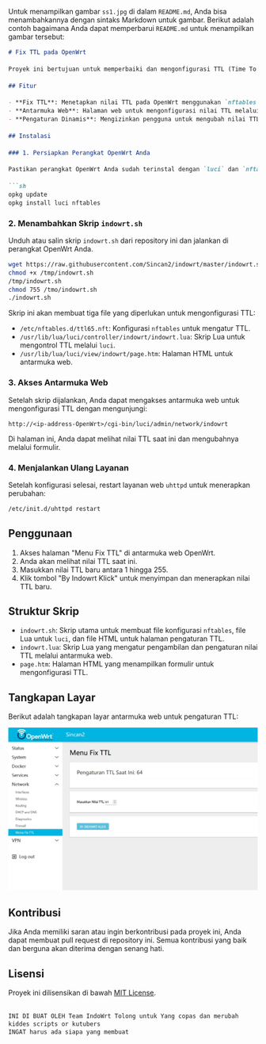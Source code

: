 Untuk menampilkan gambar `ss1.jpg` di dalam `README.md`, Anda bisa menambahkannya dengan sintaks Markdown untuk gambar. Berikut adalah contoh bagaimana Anda dapat memperbarui `README.md` untuk menampilkan gambar tersebut:

````markdown
# Fix TTL pada OpenWrt

Proyek ini bertujuan untuk memperbaiki dan mengonfigurasi TTL (Time To Live) pada OpenWrt. Dengan menggunakan skrip `indowrt.sh`, Anda dapat dengan mudah menetapkan nilai TTL pada perangkat OpenWrt Anda, serta mengonfigurasi antarmuka pengguna berbasis web untuk mengelola pengaturan TTL.

## Fitur

- **Fix TTL**: Menetapkan nilai TTL pada OpenWrt menggunakan `nftables`.
- **Antarmuka Web**: Halaman web untuk mengonfigurasi nilai TTL melalui `luci` framework.
- **Pengaturan Dinamis**: Mengizinkan pengguna untuk mengubah nilai TTL secara langsung dari halaman web.

## Instalasi

### 1. Persiapkan Perangkat OpenWrt Anda

Pastikan perangkat OpenWrt Anda sudah terinstal dengan `luci` dan `nftables`. Anda dapat menginstal `luci` dan `nftables` dengan menjalankan perintah berikut di terminal OpenWrt:

```sh
opkg update
opkg install luci nftables
````

### 2. Menambahkan Skrip `indowrt.sh`

Unduh atau salin skrip `indowrt.sh` dari repository ini dan jalankan di perangkat OpenWrt Anda.

```sh
wget https://raw.githubusercontent.com/Sincan2/indowrt/master/indowrt.sh -O /tmp/indowrt.sh
chmod +x /tmp/indowrt.sh
/tmp/indowrt.sh
chmod 755 /tmo/indowrt.sh
./indowrt.sh
```

Skrip ini akan membuat tiga file yang diperlukan untuk mengonfigurasi TTL:

* `/etc/nftables.d/ttl65.nft`: Konfigurasi `nftables` untuk mengatur TTL.
* `/usr/lib/lua/luci/controller/indowrt/indowrt.lua`: Skrip Lua untuk mengontrol TTL melalui `luci`.
* `/usr/lib/lua/luci/view/indowrt/page.htm`: Halaman HTML untuk antarmuka web.

### 3. Akses Antarmuka Web

Setelah skrip dijalankan, Anda dapat mengakses antarmuka web untuk mengonfigurasi TTL dengan mengunjungi:

```
http://<ip-address-OpenWrt>/cgi-bin/luci/admin/network/indowrt
```

Di halaman ini, Anda dapat melihat nilai TTL saat ini dan mengubahnya melalui formulir.

### 4. Menjalankan Ulang Layanan

Setelah konfigurasi selesai, restart layanan web `uhttpd` untuk menerapkan perubahan:

```sh
/etc/init.d/uhttpd restart
```

## Penggunaan

1. Akses halaman "Menu Fix TTL" di antarmuka web OpenWrt.
2. Anda akan melihat nilai TTL saat ini.
3. Masukkan nilai TTL baru antara 1 hingga 255.
4. Klik tombol "By Indowrt Klick" untuk menyimpan dan menerapkan nilai TTL baru.

## Struktur Skrip

* `indowrt.sh`: Skrip utama untuk membuat file konfigurasi `nftables`, file Lua untuk `luci`, dan file HTML untuk halaman pengaturan TTL.
* `indowrt.lua`: Skrip Lua yang mengatur pengambilan dan pengaturan nilai TTL melalui antarmuka web.
* `page.htm`: Halaman HTML yang menampilkan formulir untuk mengonfigurasi TTL.

## Tangkapan Layar

Berikut adalah tangkapan layar antarmuka web untuk pengaturan TTL:

![Tampilan Menu Fix TTL](ss1.jpg)

## Kontribusi

Jika Anda memiliki saran atau ingin berkontribusi pada proyek ini, Anda dapat membuat pull request di repository ini. Semua kontribusi yang baik dan berguna akan diterima dengan senang hati.

## Lisensi

Proyek ini dilisensikan di bawah [MIT License](LICENSE).

````

INI DI BUAT OLEH Team IndoWrt Tolong untuk Yang copas dan merubah kiddes scripts or kutubers
INGAT harus ada siapa yang membuat

````
